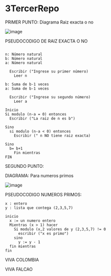 # 3TercerRepo
PRIMER PUNTO: 
Diagrama Raiz exacta o no

![image](https://github.com/LauraDa999/3/assets/141860731/de3b4748-f143-424f-a07a-e1aeb4e88be4)



PSEUDOCODIGO DE RAIZ EXACTA O NO
```

n: Número natural
b: Número natural
a: Número natural

  Escribir ("Ingrese su primer número)
    Leer n

b: Suma de b-1 veces
a: Suma de b-1 veces

  Escribir ("Ingrese su segundo número)
    Leer a

Inicio
Si modulo (n-a = 0) entonces
  Escribir ("La raiz de n es b")

Sino
  si modulo (n-a < 0) entonces
    Escribir (" n NO tiene raiz exacta)

Sino
  b= b+1
    Fin mientras
FIN

```



 

SEGUNDO PUNTO:

DIAGRAMA: Para numeros primos



![image](https://github.com/LauraDa999/3/assets/141860731/476b1404-b36a-4aa2-8481-58ec75d34b94)












PSEUDOCODIGO NUMEROS PRIMOS:

```
x : entero
y : lista que contega (2,3,5,7)

inicio
  x := un numero entero
  Mientras (x > 1) hacer
    Si modulo (x,2 valores de y (2,3,5,7) != 0
      escribir ("x es primo")
    sino
      y := y - 1
  fin mientras
fin	  
```


VIVA COLOMBIA


VIVA FALCAO
 
 


